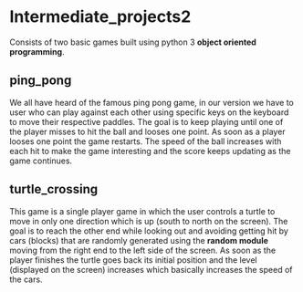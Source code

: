 # Intermediate_projects2
Consists of two basic games built using python 3 **object oriented programming**.
## ping_pong
We all have heard of the famous ping pong game, in our version we have to user who can play against each other using specific keys on the keyboard to move
their respective paddles. The goal is to keep playing until one of the player misses to hit the ball and looses one point. As soon as a player looses one 
point the game restarts. The speed of the ball increases with each hit to make the game interesting and the score keeps updating as the game continues.
## turtle_crossing
This game is a single player game in which the user controls a turtle to move in only one direction which is up (south to north on the screen). The goal is 
to reach the other end while looking out and avoiding getting hit by cars (blocks) that are randomly generated using the **random module** moving from the 
right end to the left side of the screen. As soon as the player finishes the turtle goes back its initial position and the level (displayed on the screen)
increases which basically increases the speed of the cars.
